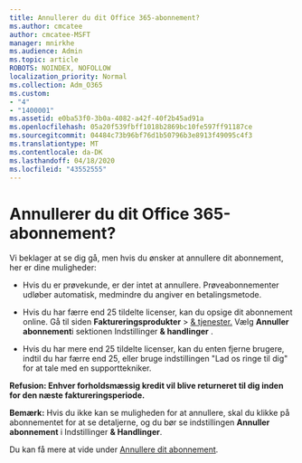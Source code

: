 ```yaml
---
title: Annullerer du dit Office 365-abonnement?
ms.author: cmcatee
author: cmcatee-MSFT
manager: mnirkhe
ms.audience: Admin
ms.topic: article
ROBOTS: NOINDEX, NOFOLLOW
localization_priority: Normal
ms.collection: Adm_O365
ms.custom:
- "4"
- "1400001"
ms.assetid: e0ba53f0-3b0a-4082-a42f-40f2b45ad91a
ms.openlocfilehash: 05a20f539fbff1018b2869bc10fe597ff91187ce
ms.sourcegitcommit: 04484c73b96bf76d1b50796b3e8913f49095c4f3
ms.translationtype: MT
ms.contentlocale: da-DK
ms.lasthandoff: 04/18/2020
ms.locfileid: "43552555"
---
```

# <a name="canceling-your-office-365-subscription"></a>Annullerer du dit Office 365-abonnement?

Vi beklager at se dig gå, men hvis du ønsker at annullere dit abonnement, her er dine muligheder:
  
- Hvis du er prøvekunde, er der intet at annullere. Prøveabonnementer udløber automatisk, medmindre du angiver en betalingsmetode.

- Hvis du har færre end 25 tildelte licenser, kan du opsige dit abonnement online. Gå til siden **Faktureringsprodukter** \> [& tjenester.](https://go.microsoft.com/fwlink/p/?linkid=842054) Vælg **Annuller abonnement**i sektionen Indstillinger **& handlinger** .

- Hvis du har mere end 25 tildelte licenser, kan du enten fjerne brugere, indtil du har færre end 25, eller bruge indstillingen "Lad os ringe til dig" for at tale med en supporttekniker.
  
**Refusion: Enhver forholdsmæssig kredit vil blive returneret til dig inden for den næste faktureringsperiode.** 

**Bemærk:** Hvis du ikke kan se muligheden for at annullere, skal du klikke på abonnementet for at se detaljerne, og du bør se indstillingen **Annuller abonnement** i Indstillinger **& Handlinger**. 

Du kan få mere at vide under [Annullere dit abonnement](https://docs.microsoft.com/office365/admin/subscriptions-and-billing/cancel-your-subscription).